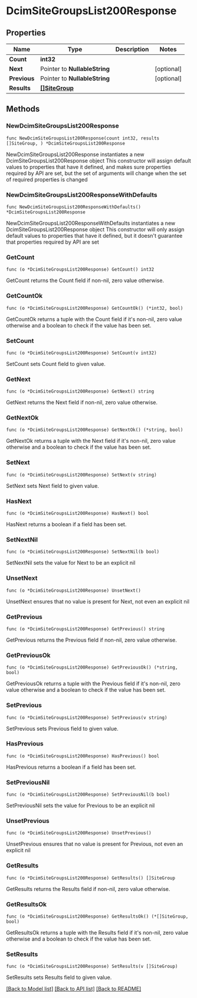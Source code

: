# DcimSiteGroupsList200Response

## Properties

Name | Type | Description | Notes
------------ | ------------- | ------------- | -------------
**Count** | **int32** |  | 
**Next** | Pointer to **NullableString** |  | [optional] 
**Previous** | Pointer to **NullableString** |  | [optional] 
**Results** | [**[]SiteGroup**](SiteGroup.md) |  | 

## Methods

### NewDcimSiteGroupsList200Response

`func NewDcimSiteGroupsList200Response(count int32, results []SiteGroup, ) *DcimSiteGroupsList200Response`

NewDcimSiteGroupsList200Response instantiates a new DcimSiteGroupsList200Response object
This constructor will assign default values to properties that have it defined,
and makes sure properties required by API are set, but the set of arguments
will change when the set of required properties is changed

### NewDcimSiteGroupsList200ResponseWithDefaults

`func NewDcimSiteGroupsList200ResponseWithDefaults() *DcimSiteGroupsList200Response`

NewDcimSiteGroupsList200ResponseWithDefaults instantiates a new DcimSiteGroupsList200Response object
This constructor will only assign default values to properties that have it defined,
but it doesn't guarantee that properties required by API are set

### GetCount

`func (o *DcimSiteGroupsList200Response) GetCount() int32`

GetCount returns the Count field if non-nil, zero value otherwise.

### GetCountOk

`func (o *DcimSiteGroupsList200Response) GetCountOk() (*int32, bool)`

GetCountOk returns a tuple with the Count field if it's non-nil, zero value otherwise
and a boolean to check if the value has been set.

### SetCount

`func (o *DcimSiteGroupsList200Response) SetCount(v int32)`

SetCount sets Count field to given value.


### GetNext

`func (o *DcimSiteGroupsList200Response) GetNext() string`

GetNext returns the Next field if non-nil, zero value otherwise.

### GetNextOk

`func (o *DcimSiteGroupsList200Response) GetNextOk() (*string, bool)`

GetNextOk returns a tuple with the Next field if it's non-nil, zero value otherwise
and a boolean to check if the value has been set.

### SetNext

`func (o *DcimSiteGroupsList200Response) SetNext(v string)`

SetNext sets Next field to given value.

### HasNext

`func (o *DcimSiteGroupsList200Response) HasNext() bool`

HasNext returns a boolean if a field has been set.

### SetNextNil

`func (o *DcimSiteGroupsList200Response) SetNextNil(b bool)`

 SetNextNil sets the value for Next to be an explicit nil

### UnsetNext
`func (o *DcimSiteGroupsList200Response) UnsetNext()`

UnsetNext ensures that no value is present for Next, not even an explicit nil
### GetPrevious

`func (o *DcimSiteGroupsList200Response) GetPrevious() string`

GetPrevious returns the Previous field if non-nil, zero value otherwise.

### GetPreviousOk

`func (o *DcimSiteGroupsList200Response) GetPreviousOk() (*string, bool)`

GetPreviousOk returns a tuple with the Previous field if it's non-nil, zero value otherwise
and a boolean to check if the value has been set.

### SetPrevious

`func (o *DcimSiteGroupsList200Response) SetPrevious(v string)`

SetPrevious sets Previous field to given value.

### HasPrevious

`func (o *DcimSiteGroupsList200Response) HasPrevious() bool`

HasPrevious returns a boolean if a field has been set.

### SetPreviousNil

`func (o *DcimSiteGroupsList200Response) SetPreviousNil(b bool)`

 SetPreviousNil sets the value for Previous to be an explicit nil

### UnsetPrevious
`func (o *DcimSiteGroupsList200Response) UnsetPrevious()`

UnsetPrevious ensures that no value is present for Previous, not even an explicit nil
### GetResults

`func (o *DcimSiteGroupsList200Response) GetResults() []SiteGroup`

GetResults returns the Results field if non-nil, zero value otherwise.

### GetResultsOk

`func (o *DcimSiteGroupsList200Response) GetResultsOk() (*[]SiteGroup, bool)`

GetResultsOk returns a tuple with the Results field if it's non-nil, zero value otherwise
and a boolean to check if the value has been set.

### SetResults

`func (o *DcimSiteGroupsList200Response) SetResults(v []SiteGroup)`

SetResults sets Results field to given value.



[[Back to Model list]](../README.md#documentation-for-models) [[Back to API list]](../README.md#documentation-for-api-endpoints) [[Back to README]](../README.md)



